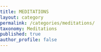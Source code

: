 ```yaml
---
title: MEDITATIONS
layout: category
permalink: /categories/meditations/
taxonomy: Meditations
published: true
author_profile: false
---
```

<style> html { height: 100% } body { margin: 0; padding: 0; height: 100%; overflow: hidden; background-image: url(/assets/images/meditations-blur.jpg); background-repeat: no-repeat; background-size: cover; } </style> 
